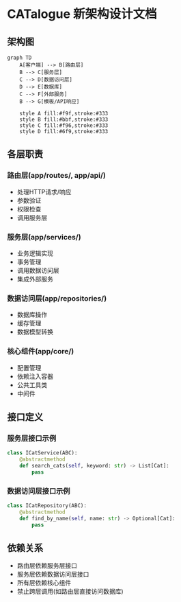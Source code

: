 # CATalogue 新架构设计文档

## 架构图
```mermaid
graph TD
    A[客户端] --> B[路由层]
    B --> C[服务层]
    C --> D[数据访问层]
    D --> E[数据库]
    C --> F[外部服务]
    B --> G[模板/API响应]
    
    style A fill:#f9f,stroke:#333
    style B fill:#bbf,stroke:#333
    style C fill:#f96,stroke:#333
    style D fill:#6f9,stroke:#333
```

## 各层职责

### 路由层(app/routes/, app/api/)
- 处理HTTP请求/响应
- 参数验证
- 权限检查
- 调用服务层

### 服务层(app/services/)
- 业务逻辑实现
- 事务管理
- 调用数据访问层
- 集成外部服务

### 数据访问层(app/repositories/)
- 数据库操作
- 缓存管理
- 数据模型转换

### 核心组件(app/core/)
- 配置管理
- 依赖注入容器
- 公共工具类
- 中间件

## 接口定义

### 服务层接口示例
```python
class ICatService(ABC):
    @abstractmethod
    def search_cats(self, keyword: str) -> List[Cat]:
        pass
```

### 数据访问层接口示例
```python
class ICatRepository(ABC):
    @abstractmethod
    def find_by_name(self, name: str) -> Optional[Cat]:
        pass
```

## 依赖关系
- 路由层依赖服务层接口
- 服务层依赖数据访问层接口
- 所有层依赖核心组件
- 禁止跨层调用(如路由层直接访问数据库)
